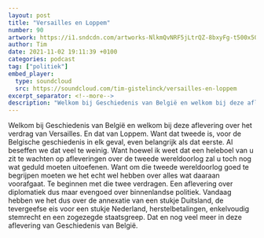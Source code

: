 ```yaml
---
layout: post
title: "Versailles en Loppem"
number: 90
artwork: https://i1.sndcdn.com/artworks-NlkmQvNRF5jLtrQZ-8bxyFg-t500x500.jpg
author: Tim
date: 2021-11-02 19:11:39 +0100
categories: podcast
tag: ["politiek"]
embed_player:
  type: soundcloud
  src: https://soundcloud.com/tim-gistelinck/versailles-en-loppem
excerpt_separator: <!--more-->
description: "Welkom bij Geschiedenis van België en welkom bij deze aflevering over het verdrag van Versailles."
---
```

Welkom bij Geschiedenis van België en welkom bij deze aflevering over het verdrag van Versailles. En dat van Loppem. Want dat tweede is, voor de Belgische geschiedenis in elk geval, even belangrijk als dat eerste. Al beseffen we dat veel te weinig. Want hoewel ik weet dat een heleboel van u zit te wachten op afleveringen over de tweede wereldoorlog zal u toch nog wat geduld moeten uitoefenen. Want om die tweede wereldoorlog goed te begrijpen moeten we het echt wel hebben over alles wat daaraan voorafgaat. Te beginnen met die twee verdragen. Een aflevering over diplomatiek dus maar evengoed over binnenlandse politiek. Vandaag hebben we het dus over de annexatie van een stukje Duitsland, de tevergeefse eis voor een stukje Nederland, herstelbetalingen, enkelvoudig stemrecht en een zogezegde staatsgreep. Dat en nog veel meer in deze aflevering van Geschiedenis van België.